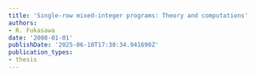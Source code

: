 ```yaml
---
title: 'Single-row mixed-integer programs: Theory and computations'
authors:
- R. Fukasawa
date: '2008-01-01'
publishDate: '2025-06-18T17:30:34.941690Z'
publication_types:
- thesis
---
```

